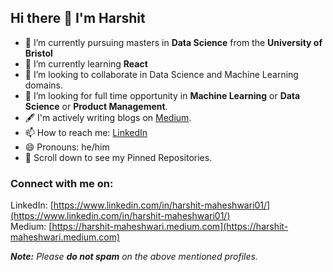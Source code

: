 ## Hi there 👋 I'm Harshit


- 🔭 I’m currently pursuing masters in **Data Science** from the **University of Bristol** 
- 🌱 I’m currently learning **React**
- 👯 I’m looking to collaborate in Data Science and Machine Learning domains.
- 🤔 I’m looking for full time opportunity in **Machine Learning** or **Data Science** or **Product Management**.
- 🖋️ I'm actively writing blogs on [Medium](https://harshit-maheshwari.medium.com).
- 📫 How to reach me: [LinkedIn](https://www.linkedin.com/in/harshit-maheshwari01/)
- 😄 Pronouns: he/him
- 📌 Scroll down to see my Pinned Repositories.

### Connect with me on:

LinkedIn: [https://www.linkedin.com/in/harshit-maheshwari01/](https://www.linkedin.com/in/harshit-maheshwari01/) </br>
Medium: [https://harshit-maheshwari.medium.com](https://harshit-maheshwari.medium.com) </br>

<i>**Note:** Please **do not spam** on the above mentioned profiles.</i>
